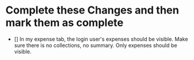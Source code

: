 # Complete these Changes and then mark them as complete

- [] In my expense tab, the login user's expenses should be visible. Make sure there is no collections, no summary. Only expenses should be visible.
